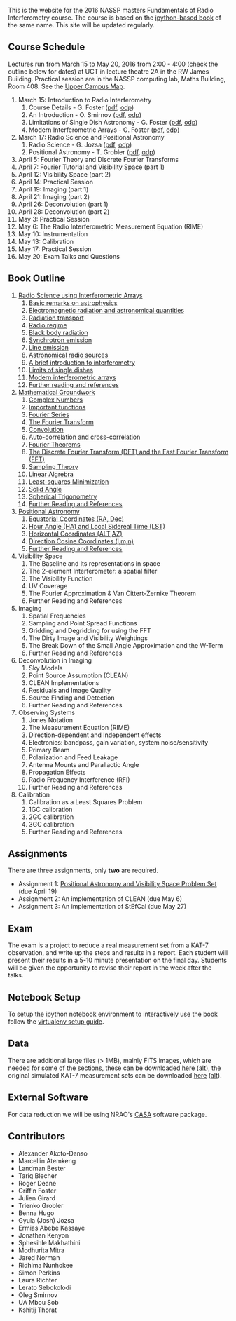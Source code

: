 This is the website for the 2016 NASSP masters Fundamentals of Radio Interferometry course. The course is based on the [ipython-based book](https://github.com/griffinfoster/fundamentals_of_interferometry) of the same name. This site will be updated regularly.

## Course Schedule

Lectures run from March 15 to May 20, 2016 from 2:00 - 4:00 (check the outline below for dates) at UCT in lecture theatre 2A in the RW James Building. Practical session are in the NASSP computing lab, Maths Building, Room 408. See the [Upper Campus Map](https://www.uct.ac.za/usr/downloads/uct.ac.za/contact/campusmaps/uctuppercampus.jpg).

1. March 15: Introduction to Radio Interferometry
	1. Course Details - G. Foster ([pdf](http://jake.ru.ac.za/~foster/nassp2016/lectures/1-RadioScience/course_details.pdf), [odp](http://jake.ru.ac.za/~foster/nassp2016/lectures/1-RadioScience/course_details.odp))
	2. An Introduction - O. Smirnov ([pdf](http://jake.ru.ac.za/~foster/nassp2016/lectures/1-RadioScience/Introduction.pdf), [odp](http://jake.ru.ac.za/~foster/nassp2016/lectures/1-RadioScience/Introduction.odp))
	3. Limitations of Single Dish Astronomy - G. Foster ([pdf](http://jake.ru.ac.za/~foster/nassp2016/lectures/1-RadioScience/single_dish_limitations.pdf), [odp](http://jake.ru.ac.za/~foster/nassp2016/lectures/1-RadioScience/single_dish_limitations.odp))
	4. Modern Interferometric Arrays - G. Foster ([pdf](http://jake.ru.ac.za/~foster/nassp2016/lectures/1-RadioScience/modern_arrays.pdf), [odp](http://jake.ru.ac.za/~foster/nassp2016/lectures/1-RadioScience/modern_arrays.odp))
2. March 17: Radio Science and Positional Astronomy
	1. Radio Science - G. Jozsa ([pdf](http://jake.ru.ac.za/~foster/nassp2016/lectures/1-RadioScience/fundamentals_science.pdf), [odp](http://jake.ru.ac.za/~foster/nassp2016/lectures/1-RadioScience/fundamentals_science.odp))
	2. Positional Astronomy - T. Grobler ([pdf](http://jake.ru.ac.za/~foster/nassp2016/lectures/3-PositionalAstronomy/Positional%20Astronomy.pdf), [odp](http://jake.ru.ac.za/~foster/nassp2016/lectures/3-PositionalAstronomy/Positional%20Astronomy.odp))
3. April 5: Fourier Theory and Discrete Fourier Transforms
4. April 7: Fourier Tutorial and Visibility Space (part 1)
5. April 12: Visibility Space (part 2)
6. April 14: Practical Session
7. April 19: Imaging (part 1)
8. April 21: Imaging (part 2)
9. April 26: Deconvolution (part 1)
10. April 28: Deconvolution (part 2)
11. May 3: Practical Session
12. May 6: The Radio Interferometric Measurement Equation (RIME)
13. May 10: Instrumentation
14. May 13: Calibration
15. May 17: Practical Session
16. May 20: Exam Talks and Questions

## Book Outline

1. [Radio Science using Interferometric Arrays](http://jake.ru.ac.za/~foster/nassp2016/1_Radio_Science/01_00_introduction.html)
    1.  [Basic remarks on astrophysics](http://jake.ru.ac.za/~foster/nassp2016/1_Radio_Science/01_01_a_brief_introduction_to_basic_astrophysics.html)
    2.  [Electromagnetic radiation and astronomical quantities](http://jake.ru.ac.za/~foster/nassp2016/1_Radio_Science/01_02_electromagnetic_radiation_and_astronomical_quantities.html)
    3.  [Radiation transport](http://jake.ru.ac.za/~foster/nassp2016/1_Radio_Science/01_03_radiation_transport.html)
    4.  [Radio regime](http://jake.ru.ac.za/~foster/nassp2016/1_Radio_Science/01_04_radio_regime.html)
    5.  [Black body radiation](http://jake.ru.ac.za/~foster/nassp2016/1_Radio_Science/01_05_black_body_radiation.html)
    6.  [Synchrotron emission](http://jake.ru.ac.za/~foster/nassp2016/1_Radio_Science/01_06_synchrotron_emission.html)
    7.  [Line emission](http://jake.ru.ac.za/~foster/nassp2016/1_Radio_Science/01_07_line_emission.html)
    8.  [Astronomical radio sources](http://jake.ru.ac.za/~foster/nassp2016/1_Radio_Science/01_08_astronomical_radio_sources.html)
    9.  [A brief introduction to interferometry](http://jake.ru.ac.za/~foster/nassp2016/1_Radio_Science/01_09_a_brief_introduction_to_interferometry.html)
    10. [Limits of single dishes](http://jake.ru.ac.za/~foster/nassp2016/1_Radio_Science/01_10_limits_of_single_dishes.html)
    11. [Modern interferometric arrays](http://jake.ru.ac.za/~foster/nassp2016/1_Radio_Science/01_11_modern_interferometric_arrays.html)
    12. [Further reading and references](http://jake.ru.ac.za/~foster/nassp2016/1_Radio_Science/01_x_further_reading_and_references.html)
2. [Mathematical Groundwork](http://jake.ru.ac.za/~foster/nassp2016/2_Mathematical_Groundwork/2_0_introduction.html)
    1. [Complex Numbers](http://jake.ru.ac.za/~foster/nassp2016/2_Mathematical_Groundwork/2_1_complex_numbers.html)
    2. [Important functions](http://jake.ru.ac.za/~foster/nassp2016/2_Mathematical_Groundwork/2_2_important_functions.html)
    3. [Fourier Series](http://jake.ru.ac.za/~foster/nassp2016/2_Mathematical_Groundwork/2_3_fourier_series.html)
    4. [The Fourier Transform](http://jake.ru.ac.za/~foster/nassp2016/2_Mathematical_Groundwork/2_4_the_fourier_transform.html)
    5. [Convolution](http://jake.ru.ac.za/~foster/nassp2016/2_Mathematical_Groundwork/2_5_convolution.html)
    6. [Auto-correlation and cross-correlation](http://jake.ru.ac.za/~foster/nassp2016/2_Mathematical_Groundwork/2_6_cross_correlation_and_auto_correlation.html)
    7. [Fourier Theorems](http://jake.ru.ac.za/~foster/nassp2016/2_Mathematical_Groundwork/2_7_fourier_theorems.html)
    8. [The Discrete Fourier Transform (DFT) and the Fast Fourier Transform (FFT)](http://jake.ru.ac.za/~foster/nassp2016/2_Mathematical_Groundwork/2_8_the_discrete_fourier_transform.html)
    9. [Sampling Theory](http://jake.ru.ac.za/~foster/nassp2016/2_Mathematical_Groundwork/2_9_sampling_theory.html)
    10. [Linear Algrebra](http://jake.ru.ac.za/~foster/nassp2016/2_Mathematical_Groundwork/2_10_linear_algebra.html)
    11. [Least-squares Minimization](http://jake.ru.ac.za/~foster/nassp2016/2_Mathematical_Groundwork/2_11_least_squares.html)
    12. [Solid Angle](http://jake.ru.ac.za/~foster/nassp2016/2_Mathematical_Groundwork/2_12_solid_angle.html)
    13. [Spherical Trigonometry](http://jake.ru.ac.za/~foster/nassp2016/2_Mathematical_Groundwork/2_13_spherical_trigonometry.html)
    14. [Further Reading and References](http://jake.ru.ac.za/~foster/nassp2016/2_Mathematical_Groundwork/2_x_further_reading_and_references.html)
3. [Positional Astronomy](http://jake.ru.ac.za/~foster/nassp2016/3_Positional_Astronomy/3_0_Introduction.html)
    1. [Equatorial Coordinates (RA, Dec)](http://jake.ru.ac.za/~foster/nassp2016/3_Positional_Astronomy/3_1_Equatorial_Coordinates.html)
    2. [Hour Angle (HA) and Local Sidereal Time (LST)](http://jake.ru.ac.za/~foster/nassp2016/3_Positional_Astronomy/3_2_Hour_Angle.html)
    3. [Horizontal Coordinates (ALT,AZ)](http://jake.ru.ac.za/~foster/nassp2016/3_Positional_Astronomy/3_3_Horizontal_Coordinates.html)
    4. [Direction Cosine Coordinates (l,m,n)](http://jake.ru.ac.za/~foster/nassp2016/3_Positional_Astronomy/3_4_Direction_Cosine_Coordinates.html)
    5. [Further Reading and References](http://jake.ru.ac.za/~foster/nassp2016/3_Positional_Astronomy/3_x_further_reading_and_references.html)
4. Visibility Space
    1. The Baseline and its representations in space
    2. The 2-element Interferometer: a spatial filter
    3. The Visibility Function
    4. UV Coverage
    5. The Fourier Approximation & Van Cittert-Zernike Theorem
    6. Further Reading and References
5. Imaging
    1. Spatial Frequencies
    2. Sampling and Point Spread Functions
    3. Gridding and Degridding for using the FFT
    4. The Dirty Image and Visibility Weightings
    5. The Break Down of the Small Angle Approximation and the W-Term
    6. Further Reading and References
6. Deconvolution in Imaging
    1. Sky Models
    2. Point Source Assumption (CLEAN)
    3. CLEAN Implementations
    4. Residuals and Image Quality
    5. Source Finding and Detection
    6. Further Reading and References
7. Observing Systems
    1. Jones Notation
    2. The Measurement Equation (RIME)
    3. Direction-dependent and Independent effects
    4. Electronics: bandpass, gain variation, system noise/sensitivity
    5. Primary Beam
    6. Polarization and Feed Leakage
    7. Antenna Mounts and Parallactic Angle
    8. Propagation Effects
    9. Radio Frequency Interference (RFI)
    10. Further Reading and References
8. Calibration
    1. Calibration as a Least Squares Problem
    2. 1GC calibration
    3. 2GC calibration
    4. 3GC calibration
    5. Further Reading and References

## Assignments

There are three assignments, only **two** are required.

* Assignment 1: [Positional Astronomy and Visibility Space Problem Set](https://github.com/griffinfoster/fundamentals_of_interferometry/blob/master/4_Visibility_Space/4_problem_set.ipynb) (due April 19)
* Assignment 2: An implementation of CLEAN (due May 6)
* Assignment 3: An implementation of StEfCal (due May 27)

## Exam

The exam is a project to reduce a real measurement set from a KAT-7 observation, and write up the steps and results in a report. Each student will present their results in a 5-10 minute presentation on the final day. Students will be given the opportunity to revise their report in the week after the talks.

## Notebook Setup

To setup the ipython notebook environment to interactively use the book follow the [virtualenv setup guide](https://github.com/griffinfoster/fundamentals_of_interferometry#setup-contributor-virtualenv).

## Data

There are additional large files (> 1MB), mainly FITS images, which are needed for some of the sections, these can be downloaded [here](http://jake.ru.ac.za/~foster/fundamentals_of_interferometry/fundamentals_fits.tar.gz) ([alt](https://www.dropbox.com/s/n3jyiajytwuldpu/fundamentals_fits.tar.gz?dl=0)), the original simulated KAT-7 measurement sets can be downloaded [here](http://jake.ru.ac.za/~foster/fundamentals_of_interferometry/simulated_KAT-7_ms.tar.gz) ([alt](https://www.dropbox.com/s/kb3p2mthei8dgl9/simulated_KAT-7_ms.tar.gz?dl=0)).

## External Software

For data reduction we will be using NRAO's [CASA](http://casa.nrao.edu/) software package.

## Contributors

* Alexander Akoto-Danso
* Marcellin Atemkeng
* Landman Bester
* Tariq Blecher
* Roger Deane
* Griffin Foster
* Julien Girard
* Trienko Grobler
* Benna Hugo
* Gyula (Josh) Jozsa
* Ermias Abebe Kassaye
* Jonathan Kenyon
* Sphesihle Makhathini
* Modhurita Mitra
* Jared Norman
* Ridhima Nunhokee
* Simon Perkins
* Laura Richter
* Lerato Sebokolodi
* Oleg Smirnov
* UA Mbou Sob
* Kshitij Thorat